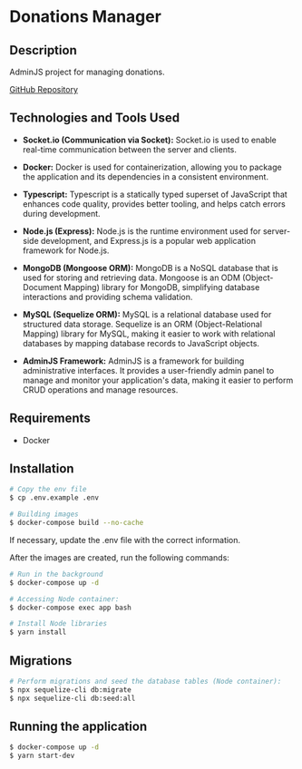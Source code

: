 # Donations Manager
## Description

AdminJS project for managing donations.

[GitHub Repository](https://github.com/MateusKurten/projeto-typescript)

## Technologies and Tools Used

- **Socket.io (Communication via Socket):** Socket.io is used to enable real-time communication between the server and clients.

- **Docker:** Docker is used for containerization, allowing you to package the application and its dependencies in a consistent environment.

- **Typescript:** Typescript is a statically typed superset of JavaScript that enhances code quality, provides better tooling, and helps catch errors during development.

- **Node.js (Express):** Node.js is the runtime environment used for server-side development, and Express.js is a popular web application framework for Node.js.

- **MongoDB (Mongoose ORM):** MongoDB is a NoSQL database that is used for storing and retrieving data. Mongoose is an ODM (Object-Document Mapping) library for MongoDB, simplifying database interactions and providing schema validation.

- **MySQL (Sequelize ORM):** MySQL is a relational database used for structured data storage. Sequelize is an ORM (Object-Relational Mapping) library for MySQL, making it easier to work with relational databases by mapping database records to JavaScript objects.

- **AdminJS Framework:** AdminJS is a framework for building administrative interfaces. It provides a user-friendly admin panel to manage and monitor your application's data, making it easier to perform CRUD operations and manage resources.

## Requirements

- Docker

## Installation

```bash
# Copy the env file
$ cp .env.example .env

# Building images
$ docker-compose build --no-cache
```
If necessary, update the .env file with the correct information.

After the images are created, run the following commands:

```bash
# Run in the background
$ docker-compose up -d

# Accessing Node container:
$ docker-compose exec app bash

# Install Node libraries
$ yarn install
```

## Migrations

```bash
# Perform migrations and seed the database tables (Node container):
$ npx sequelize-cli db:migrate
$ npx sequelize-cli db:seed:all
```

## Running the application

```bash
$ docker-compose up -d
$ yarn start-dev
```